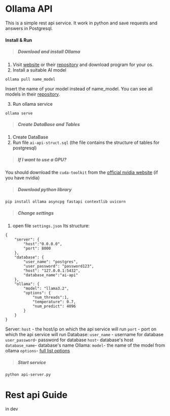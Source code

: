 # Ollama API
This is a simple rest api service. It work in python and save requests and answers in Postgresql.
#### Install & Run
> ##### Download and install Ollama

1) Visit [website](https://ollama.com/download) or their [repository](https://github.com/ollama/ollama) and download program for your os.
2) Install a suitable AI model
```
ollama pull name_model
```
Insert the name of your model instead of name_model. You can see all models in their [repository](https://github.com/ollama/ollama?tab=readme-ov-file#model-library).

3) Run ollama service
```
ollama serve
```
> ##### Create DataBase and Tables

1) Create DataBase
2) Run file `ai-api-struct.sql` (the file contains the structure of tables for postgresql)
> ##### If I want to use a GPU?

You should download the `cuda-toolkit` from the [official nvidia website](https://developer.nvidia.com/cuda-toolkit) (if you have nvidia)

> ##### Download python library

```
pip install ollama asyncpg fastapi contextlib uvicorn
```
> ##### Change settings

1) open file `settings.json`
Its structure:
```
{
    "server": {
        "host":"0.0.0.0",
        "port": 8000
    },
    "database": {
        "user_name": "postgres",
        "user_password": "password123",
        "host": "127.0.0.1:5432",
        "database_name":"ai-api"
    },
    "ollama": {
        "model": "llama3.2",
        "options": {
            "num_threads":1,
            "temperature": 0.7,
            "num_predict": 4096
        }
    }
}
```
Server:
`host` - the host/ip on which the api service will run
`port` - port on which the api service will run
Database:
`user_name` - username for database
`user_password`- password for database
`host`- database's host
`database_name`- database's name
Ollama:
`model`- the name of the model from ollama
`options`- [full list options](https://pypi.org/project/ollama-python/)
> ##### Start service

```
python api-server.py
```

# Rest api Guide
in dev